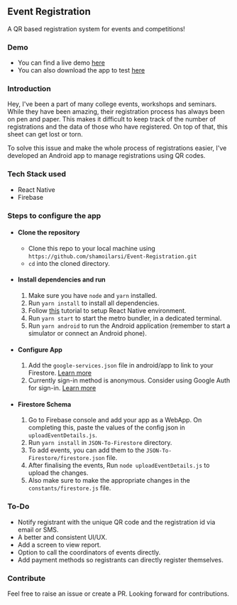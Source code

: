 ## Event Registration

A QR based registration system for events and competitions!

### Demo

- You can find a live demo [here](https://linkedIn.com/in/shamoilarsi)
- You can also download the app to test [here](https://drive.google.com/file/d/1Yul7poaKJm7T3Z9q-jDp2DRR8NmTn2A1/view?usp=sharing)

### Introduction
Hey, I've been a part of many college events, workshops and seminars. While they have been amazing, their registration process has always been on pen and paper. This makes it difficult to keep track of the number of registrations and the data of those who have registered. 
On top of that, this sheet can get lost or torn. 

To solve this issue and make the whole process of registrations easier, I've developed an Android app to manage registrations using QR codes.


### Tech Stack used

- React Native
- Firebase

### Steps to configure the app

- #### Clone the repository

  - Clone this repo to your local machine using `https://github.com/shamoilarsi/Event-Registration.git`
  - `cd` into the cloned directory.

- #### Install dependencies and run

  1. Make sure you have `node` and `yarn` installed.
  2. Run `yarn install` to install all dependencies.
  3. Follow [this](https://www.tutorialspoint.com/react_native/react_native_environment_setup.htm) tutorial to setup React Native environment.
  4. Run `yarn start` to start the metro bundler, in a dedicated terminal.
  5. Run `yarn android` to run the Android application (remember to start a simulator or connect an Android phone).

- #### Configure App

  1. Add the `google-services.json` file in android/app to link to your Firestore. [Learn more](https://rnfirebase.io/#2-android-setup)
  2. Currently sign-in method is anonymous. Consider using Google Auth for sign-in. [Learn more](https://rnfirebase.io/auth/social-auth#google)
  
  
- #### Firestore Schema

  1. Go to Firebase console and add your app as a WebApp. On completing this, paste the values of the config json in `uploadEventDetails.js`.
  2. Run `yarn install` in `JSON-To-Firestore` directory.
  3. To add events, you can add them to the `JSON-To-Firestore/firestore.json` file.
  4. After finalising the events, Run `node uploadEventDetails.js` to upload the changes.
  5. Also make sure to make the appropriate changes in the `constants/firestore.js` file.

### To-Do

- Notify registrant with the unique QR code and the registration id via email or SMS.
- A better and consistent UI/UX.
- Add a screen to view report.
- Option to call the coordinators of events directly.
- Add payment methods so registrants can directly register themselves.

### Contribute

Feel free to raise an issue or create a PR. Looking forward for contributions.
